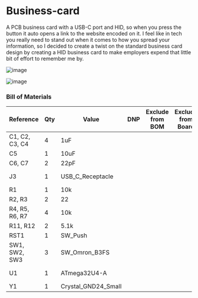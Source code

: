 # Business-card
A PCB business card with a USB-C port and HID, so when you press the button it auto opens a link to the website encoded on it.
I feel like in tech you really need to stand out when it comes to how you spread your information, so I decided to create a twist on the standard business card design by creating a HID business card to make employers expend that little bit of effort to remember me by.

![image](https://github.com/user-attachments/assets/414face4-cf9b-498a-b71b-05192e1e3dca)


![image](https://github.com/user-attachments/assets/19d87a04-eea6-475d-85ef-8c7d656f9caa)


### Bill of Materials

| Reference         | Qty | Value              | DNP | Exclude from BOM | Exclude from Board | Footprint                                                              | Datasheet                                                                                     |
|------------------|-----|--------------------|-----|------------------|--------------------|------------------------------------------------------------------------|-----------------------------------------------------------------------------------------------|
| C1, C2, C3, C4    | 4   | 1uF                |     |                  |                    | Capacitor_SMD:C_0201_0603Metric                                        | ~                                                                                             |
| C5               | 1   | 10uF               |     |                  |                    | Capacitor_SMD:C_0201_0603Metric                                        | ~                                                                                             |
| C6, C7           | 2   | 22pF               |     |                  |                    | Capacitor_SMD:C_0201_0603Metric                                        | ~                                                                                             |
| J3               | 1   | USB_C_Receptacle   |     |                  |                    | Connector_USB:USB_C_Receptacle_Amphenol_12401548E4-2A                  | [USB Type-C Spec](https://www.usb.org/sites/default/files/documents/usb_type-c.zip)          |
| R1               | 1   | 10k                |     |                  |                    | Resistor_SMD:R_0402_1005Metric_Pad0.72x0.64mm_HandSolder               | ~                                                                                             |
| R2, R3           | 2   | 22                 |     |                  |                    | Resistor_SMD:R_0201_0603Metric                                         | ~                                                                                             |
| R4, R5, R6, R7   | 4   | 10k                |     |                  |                    | Resistor_SMD:R_0201_0603Metric                                         | ~                                                                                             |
| R11, R12         | 2   | 5.1k               |     |                  |                    | Resistor_SMD:R_0201_0603Metric                                         | ~                                                                                             |
| RST1             | 1   | SW_Push            |     |                  |                    | Button_Switch_SMD:SW_Push_1P1T_NO_CK_KMR2                              | ~                                                                                             |
| SW1, SW2, SW3    | 3   | SW_Omron_B3FS      |     |                  |                    | Button_Switch_SMD:SW_SPST_Omron_B3FS-100xP                             | [Omron B3FS Datasheet](https://omronfs.omron.com/en_US/ecb/products/pdf/en-b3fs.pdf)         |
| U1               | 1   | ATmega32U4-A       |     |                  |                    | Package_QFP:TQFP-44_10x10mm_P0.8mm                                     | [ATmega32U4 Datasheet](http://ww1.microchip.com/downloads/en/DeviceDoc/Atmel-7766-8-bit-AVR-ATmega16U4-32U4_Datasheet.pdf) |
| Y1               | 1   | Crystal_GND24_Small|     |                  |                    | Crystal:Crystal_SMD_0603-4Pin_6.0x3.5mm                                | ~                                                                                             |

